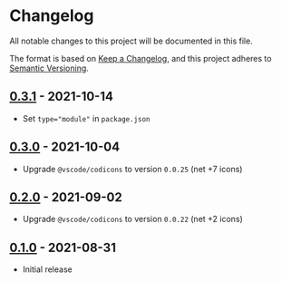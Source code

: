 # Changelog

All notable changes to this project will be documented in this file.

The format is based on [Keep a Changelog](https://keepachangelog.com/en/1.0.0/),
and this project adheres to [Semantic Versioning](https://semver.org/spec/v2.0.0.html).

## [0.3.1](https://github.com/metonym/svelte-codicons/releases/tag/v0.3.1) - 2021-10-14

- Set `type="module"` in `package.json`

## [0.3.0](https://github.com/metonym/svelte-codicons/releases/tag/v0.3.0) - 2021-10-04

- Upgrade `@vscode/codicons` to version `0.0.25` (net +7 icons)

## [0.2.0](https://github.com/metonym/svelte-codicons/releases/tag/v0.2.0) - 2021-09-02

- Upgrade `@vscode/codicons` to version `0.0.22` (net +2 icons)

## [0.1.0](https://github.com/metonym/svelte-codicons/releases/tag/v0.1.0) - 2021-08-31

- Initial release
